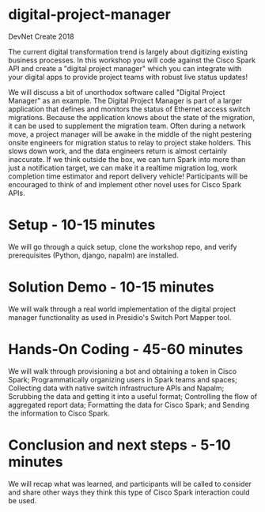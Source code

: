 # digital-project-manager
DevNet Create 2018

The current digital transformation trend is largely about digitizing existing business processes. In this workshop you will code against the Cisco Spark API and create a "digital project manager" which you can integrate with your digital apps to provide project teams with robust live status updates!

We will discuss a bit of unorthodox software called "Digital Project Manager" as an example. The Digital Project Manager is part of a larger application that defines and monitors the status of Ethernet access switch migrations. Because the application knows about the state of the migration, it can be used to supplement the migration team. Often during a network move, a project manager will be awake in the middle of the night pestering onsite engineers for migration status to relay to project stake holders. This slows down work, and the data engineers return is almost certainly inaccurate. If we think outside the box, we can turn Spark into more than just a notification target, we can make it a realtime migration log, work completion time estimator and report delivery vehicle! Participants will be encouraged to think of and implement other novel uses for Cisco Spark APIs.

Setup - 10-15 minutes
=====
We will go through a quick setup, clone the workshop repo, and verify prerequisites (Python, django, napalm) are installed.

Solution Demo - 10-15 minutes
=====  
We will walk through a real world implementation of the digital project manager functionality as used in Presidio's Switch Port Mapper tool.

Hands-On Coding - 45-60 minutes
=====
We will walk through provisioning a bot and obtaining a token in Cisco Spark; Programmatically organizing users in Spark teams and spaces; Collecting data with native switch infrastructure APIs and Napalm; Scrubbing the data and getting it into a useful format; Controlling the flow of aggregated report data; Formatting the data for Cisco Spark; and Sending the information to Cisco Spark.

Conclusion and next steps - 5-10 minutes
=====
We will recap what was learned, and participants will be called to consider and share other ways they think this type of Cisco Spark interaction could be used.